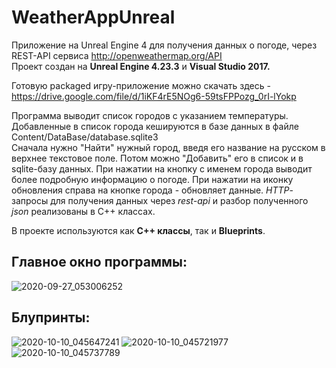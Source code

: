 # WeatherAppUnreal
 Приложение на Unreal Engine 4 для получения данных о погоде, через REST-API сервиса http://openweathermap.org/API  
 Проект создан на **Unreal Engine 4.23.3** и **Visual Studio 2017.**   
 
 Готовую packaged игру-приложение можно скачать здесь - https://drive.google.com/file/d/1iKF4rE5NOg6-59tsFPPozg_0rI-lYokp
 
Программа выводит список городов с указанием температуры.
Добавленные в список города кешируются в базе данных в файле Content/DataBase/database.sqlite3  
Сначала нужно "Найти" нужный город, введя его название на русском в верхнее текстовое поле. Потом можно "Добавить" его в список и в sqlite-базу данных. При нажатии на кнопку с именем города выводит более подробную информацию о погоде. При нажатии на иконку обновления справа на кнопке города - обновляет данные. *HTTP*-запросы для получения данных через *rest-api* и разбор полученного *json* реализованы в C++ классах.  

В проекте используются как **C++ классы**, так и **Blueprints**.

## **Главное окно программы:**
![2020-09-27_053006252](https://user-images.githubusercontent.com/55281328/95641116-ddb84280-0ab9-11eb-955a-56bee8035241.jpg)


## **Блупринты:**
![2020-10-10_045647241](https://user-images.githubusercontent.com/55281328/95640805-00495c00-0ab8-11eb-9a70-4f029be633bb.png)
![2020-10-10_045721977](https://user-images.githubusercontent.com/55281328/95640823-135c2c00-0ab8-11eb-8a0d-22f26eaa27e5.png)
![2020-10-10_045737789](https://user-images.githubusercontent.com/55281328/95640824-1525ef80-0ab8-11eb-9b39-d4ae7a6a5a8d.png)

